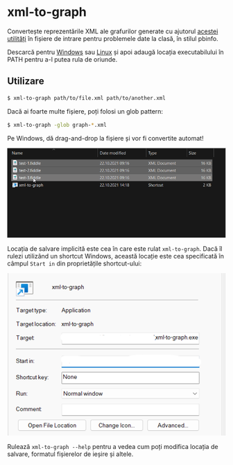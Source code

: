 # xml-to-graph

Convertește reprezentările XML ale grafurilor generate cu ajutorul [acestei utilități](http://info.tm.edu.ro:8088/~ORosu/clasa/11b/graf.jar) în fișiere de intrare pentru problemele date la clasă, în stilul pbinfo.

Descarcă pentru [Windows](https://github.com/tmaxmax/xml-to-graph/releases/download/v0.1.0/xml-to-graph.exe) sau [Linux](https://github.com/tmaxmax/xml-to-graph/releases/download/v0.1.0/xml-to-graph) și apoi adaugă locația executabilului în PATH pentru a-l putea rula de oriunde.

## Utilizare

```sh
$ xml-to-graph path/to/file.xml path/to/another.xml
```

Dacă ai foarte multe fișiere, poți folosi un glob pattern:

```sh
$ xml-to-graph -glob graph-*.xml
```

Pe Windows, dă drag-and-drop la fișiere și vor fi convertite automat!

![Drag and drop demonstration on Windows](media/drag-n-drop.gif)

Locația de salvare implicită este cea în care este rulat `xml-to-graph`. Dacă îl rulezi utilizând un shortcut Windows, această locație este cea specificată în câmpul `Start in` din proprietățile shortcut-ului:

![Shortcut properties window](media/windows-shortcut-start-in.png)

Rulează `xml-to-graph --help` pentru a vedea cum poți modifica locația de salvare, formatul fișierelor de ieșire și altele.
